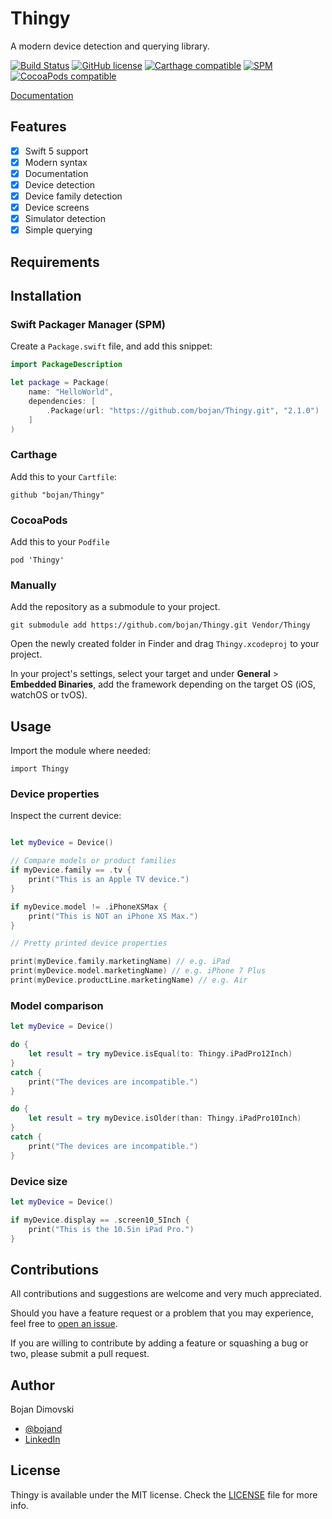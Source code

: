 # Thingy
A modern device detection and querying library.

[![Build Status](https://www.bitrise.io/app/5638e96850380bcf/status.svg?token=ATvHHXw6RMbyde-i0FPV_w)](https://www.bitrise.io/app/5638e96850380bcf)
[![GitHub license](https://img.shields.io/badge/license-MIT-lightgrey.svg)](https://raw.githubusercontent.com/bojan/Thingy/master/LICENSE)
[![Carthage compatible](https://img.shields.io/badge/Carthage-compatible-4BC51D.svg)](https://github.com/Carthage/Carthage)
[![SPM](https://img.shields.io/badge/SPM-compatible-brightgreen.svg)](https://github.com/apple/swift-package-manager)
[![CocoaPods compatible](https://img.shields.io/cocoapods/v/Thingy.svg)](https://cocoapods.org/pods/Thingy)

[Documentation](https://bojan.github.io/Thingy)

## Features

- [x] Swift 5 support
- [x] Modern syntax
- [x] Documentation
- [x] Device detection
- [x] Device family detection
- [x] Device screens
- [x] Simulator detection
- [x] Simple querying

## Requirements

## Installation

### Swift Packager Manager (SPM)

Create a `Package.swift` file, and add this snippet:

``` swift
import PackageDescription

let package = Package(
    name: "HelloWorld",
    dependencies: [
        .Package(url: "https://github.com/bojan/Thingy.git", "2.1.0")
    ]
)
```

### Carthage

Add this to your `Cartfile`:

```
github "bojan/Thingy"
```

### CocoaPods

Add this to your `Podfile`

```
pod 'Thingy'
```

### Manually

Add the repository as a submodule to your project.

```
git submodule add https://github.com/bojan/Thingy.git Vendor/Thingy
```

Open the newly created folder in Finder and drag `Thingy.xcodeproj` to your project.

In your project's settings, select your target and under **General** > **Embedded Binaries**, add the framework depending on the target OS (iOS, watchOS or tvOS).

## Usage

Import the module where needed:

```
import Thingy
```

### Device properties

Inspect the current device:

```swift

let myDevice = Device()

// Compare models or product families
if myDevice.family == .tv {
    print("This is an Apple TV device.")
}

if myDevice.model != .iPhoneXSMax {
    print("This is NOT an iPhone XS Max.")
}

// Pretty printed device properties

print(myDevice.family.marketingName) // e.g. iPad
print(myDevice.model.marketingName) // e.g. iPhone 7 Plus
print(myDevice.productLine.marketingName) // e.g. Air

```

### Model comparison

```swift
let myDevice = Device()

do {
    let result = try myDevice.isEqual(to: Thingy.iPadPro12Inch)
}
catch {
    print("The devices are incompatible.")
}

do {
    let result = try myDevice.isOlder(than: Thingy.iPadPro10Inch)
}
catch {
    print("The devices are incompatible.")
}
```

### Device size

```swift
let myDevice = Device()

if myDevice.display == .screen10_5Inch {
    print("This is the 10.5in iPad Pro.")
}

```

## Contributions

All contributions and suggestions are welcome and very much appreciated.

Should you have a feature request or a problem that you may experience, feel free to [open an issue](https://github.com/bojan/Thingy/issues/new).

If you are willing to contribute by adding a feature or squashing a bug or two, please submit a pull request.

## Author

Bojan Dimovski
- [@bojand](https://twitter.com/bojand)
- [LinkedIn](http://linkedin.com/in/bdimovski)

## License

Thingy is available under the MIT license. Check the [LICENSE](https://raw.githubusercontent.com/bojan/Thingy/master/LICENSE) file for more info.
